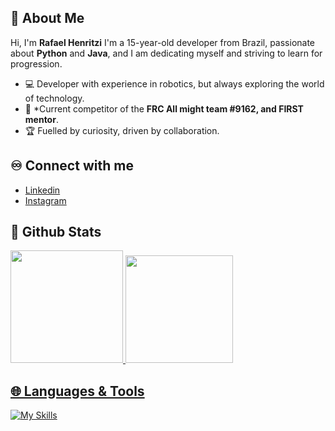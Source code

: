 ## 🖖 About Me

Hi, I'm **Rafael Henritzi** 
 I'm a 15-year-old developer from Brazil, passionate about **Python** and **Java**, and I am dedicating myself and striving to learn for progression.

- 💻 Developer with experience in robotics, but always exploring the world of technology.
- 👾 *Current competitor of the **FRC All might team #9162, and FIRST mentor**.
- 🏆 Fuelled by curiosity, driven by collaboration.

## ♾️ Connect with me

- [Linkedin](https://www.linkedin.com/in/rafael-henritzi-5628b735b/)
- [Instagram](https://www.instagram.com/henritzi_/)  

## 🤖 Github Stats
<div>
 <a href="https://github.com/henritzi"> 
 <img height="180em" src="https://github-readme-stats.vercel.app/api?username=henritzi&show_icons=true&theme=tokyonight"/>
 <img height="172em" src="https://github-readme-stats.vercel.app/api/top-langs/?username=henritzi&layout=donut&hide_progress=false&theme=tokyonight"/> 
</div>  

## 🌐 Languages & Tools
[![My Skills](https://skillicons.dev/icons?i=java,python)](https://skillicons.dev)
